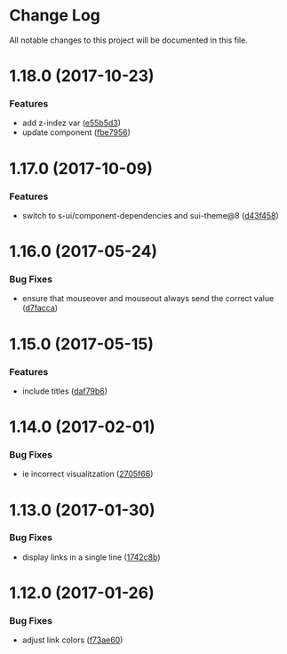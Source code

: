 # Change Log

All notable changes to this project will be documented in this file.

<a name="1.18.0"></a>
# 1.18.0 (2017-10-23)


### Features

* add z-indez var ([e55b5d3](https://github.com/SUI-Components/sui-components/commit/e55b5d3))
* update component ([fbe7956](https://github.com/SUI-Components/sui-components/commit/fbe7956))



<a name="1.17.0"></a>
# 1.17.0 (2017-10-09)


### Features

* switch to s-ui/component-dependencies and sui-theme@8 ([d43f458](https://github.com/SUI-Components/sui-components/commit/d43f458))



<a name="1.16.0"></a>
# 1.16.0 (2017-05-24)


### Bug Fixes

* ensure that mouseover and mouseout always send the correct value ([d7facca](https://github.com/SUI-Components/sui-components/commit/d7facca))



<a name="1.15.0"></a>
# 1.15.0 (2017-05-15)


### Features

* include titles ([daf79b6](https://github.com/SUI-Components/sui-components/commit/daf79b6))



<a name="1.14.0"></a>
# 1.14.0 (2017-02-01)


### Bug Fixes

* ie incorrect visualitzation ([2705f66](https://github.com/SUI-Components/sui-components/commit/2705f66))



<a name="1.13.0"></a>
# 1.13.0 (2017-01-30)


### Bug Fixes

* display links in a single line ([1742c8b](https://github.com/SUI-Components/sui-components/commit/1742c8b))



<a name="1.12.0"></a>
# 1.12.0 (2017-01-26)


### Bug Fixes

* adjust link colors ([f73ae60](https://github.com/SUI-Components/sui-components/commit/f73ae60))



